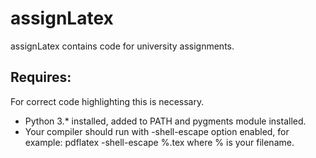 # assignLatex
assignLatex contains code for university assignments.

## Requires:
For correct code highlighting this is necessary.
* Python 3.\* installed, added to PATH and pygments module installed.
* Your compiler should run with -shell-escape option enabled, for example: pdflatex -shell-escape %.tex
where % is your filename.

